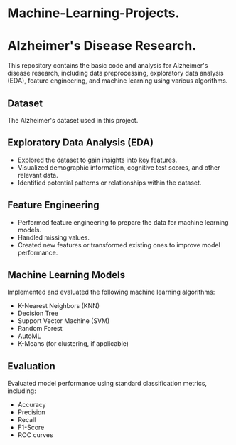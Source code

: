 # Machine-Learning-Projects.

# Alzheimer's Disease Research.

This repository contains the basic code and analysis for Alzheimer's disease research, including data preprocessing, exploratory data analysis (EDA), feature engineering, and machine learning using various algorithms.

## Dataset

The Alzheimer's dataset used in this project.

## Exploratory Data Analysis (EDA)

- Explored the dataset to gain insights into key features.
- Visualized demographic information, cognitive test scores, and other relevant data.
- Identified potential patterns or relationships within the dataset.

## Feature Engineering

- Performed feature engineering to prepare the data for machine learning models.
- Handled missing values.
- Created new features or transformed existing ones to improve model performance.

## Machine Learning Models

Implemented and evaluated the following machine learning algorithms:

- K-Nearest Neighbors (KNN)
- Decision Tree
- Support Vector Machine (SVM)
- Random Forest
- AutoML
- K-Means (for clustering, if applicable)

## Evaluation

Evaluated model performance using standard classification metrics, including:

- Accuracy
- Precision
- Recall
- F1-Score
- ROC curves
